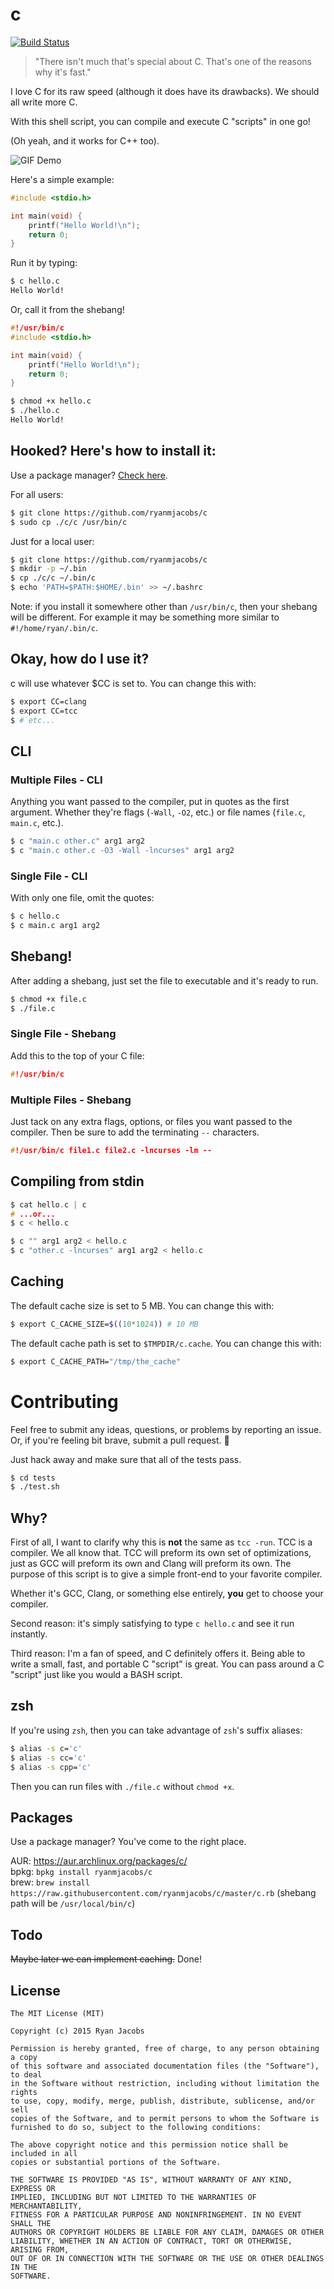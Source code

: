 # c

[![Build Status](https://travis-ci.org/ryanmjacobs/c.svg)](https://travis-ci.org/ryanmjacobs/c)

> "There isn't much that's special about C. That's one of the reasons why it's fast."

I love C for its raw speed (although it does have its drawbacks). We
should all write more C.

With this shell script, you can compile and execute C "scripts" in
one go!

(Oh yeah, and it works for C++ too).

![GIF Demo](http://i.imgur.com/aWnG03r.gif)

Here's a simple example:
```c
#include <stdio.h>

int main(void) {
    printf("Hello World!\n");
    return 0;
}
```

Run it by typing:
```bash
$ c hello.c
Hello World!
```

Or, call it from the shebang!
```c
#!/usr/bin/c
#include <stdio.h>

int main(void) {
    printf("Hello World!\n");
    return 0;
}
```
```bash
$ chmod +x hello.c
$ ./hello.c
Hello World!
```

## Hooked? Here's how to install it:
Use a package manager? [Check here](https://github.com/ryanmjacobs/c#packages).

For all users:
```bash
$ git clone https://github.com/ryanmjacobs/c
$ sudo cp ./c/c /usr/bin/c
```

Just for a local user:
```bash
$ git clone https://github.com/ryanmjacobs/c
$ mkdir -p ~/.bin
$ cp ./c/c ~/.bin/c
$ echo 'PATH=$PATH:$HOME/.bin' >> ~/.bashrc
```

Note: if you install it somewhere other than `/usr/bin/c`, then your shebang will be different.
For example it may be something more similar to `#!/home/ryan/.bin/c`.

## Okay, how do I use it?
c will use whatever $CC is set to. You can change this with:
```bash
$ export CC=clang
$ export CC=tcc
$ # etc...
```
## CLI
### Multiple Files - CLI
Anything you want passed to the compiler, put in quotes as the first argument.
Whether they're flags (`-Wall`, `-O2`, etc.) or file names (`file.c`,
`main.c`, etc.).

```bash
$ c "main.c other.c" arg1 arg2
$ c "main.c other.c -O3 -Wall -lncurses" arg1 arg2
```
### Single File - CLI
With only one file, omit the quotes:
```bash
$ c hello.c
$ c main.c arg1 arg2
```

## Shebang!
After adding a shebang, just set the file to executable and it's ready to run.
```bash
$ chmod +x file.c
$ ./file.c
```

### Single File - Shebang
Add this to the top of your C file:
```c
#!/usr/bin/c
```

### Multiple Files - Shebang
Just tack on any extra flags, options, or files you want passed to the compiler.
Then be sure to add the terminating `--` characters.
```c
#!/usr/bin/c file1.c file2.c -lncurses -lm --
```

## Compiling from stdin
```c
$ cat hello.c | c
# ...or...
$ c < hello.c
```
```c
$ c "" arg1 arg2 < hello.c
$ c "other.c -lncurses" arg1 arg2 < hello.c
```

## Caching
The default cache size is set to 5 MB. You can change this with:
```bash
$ export C_CACHE_SIZE=$((10*1024)) # 10 MB
```
The default cache path is set to `$TMPDIR/c.cache`. You can change this with:
```bash
$ export C_CACHE_PATH="/tmp/the_cache"
```

# Contributing
Feel free to submit any ideas, questions, or problems by reporting an issue.
Or, if you're feeling bit brave, submit a pull request. :grimacing:

Just hack away and make sure that all of the tests pass.
```bash
$ cd tests
$ ./test.sh
```

## Why?
First of all, I want to clarify why this is **not** the same as `tcc -run`.
TCC is a compiler. We all know that. TCC will preform its own set of
optimizations, just as GCC will preform its own and Clang will preform its own.
The purpose of this script is to give a simple front-end to your favorite
compiler.

Whether it's GCC, Clang, or something else entirely, **you** get to choose
your compiler.

Second reason: it's simply satisfying to type `c hello.c` and see it run instantly.

Third reason: I'm a fan of speed, and C definitely offers it. Being able to
write a small, fast, and portable C "script" is great. You can pass around a
C "script" just like you would a BASH script.

## zsh
If you're using `zsh`, then you can take advantage of `zsh`'s suffix aliases:
```bash
$ alias -s c='c'
$ alias -s cc='c'
$ alias -s cpp='c'
```
Then you can run files with `./file.c` without `chmod +x`.

## Packages
Use a package manager? You've come to the right place.

AUR: https://aur.archlinux.org/packages/c/<br>
bpkg: `bpkg install ryanmjacobs/c`<br>
brew: `brew install https://raw.githubusercontent.com/ryanmjacobs/c/master/c.rb`
(shebang path will be `/usr/local/bin/c`)<br>

## Todo
~~Maybe later we can implement caching.~~ Done!

## License
```
The MIT License (MIT)

Copyright (c) 2015 Ryan Jacobs

Permission is hereby granted, free of charge, to any person obtaining a copy
of this software and associated documentation files (the "Software"), to deal
in the Software without restriction, including without limitation the rights
to use, copy, modify, merge, publish, distribute, sublicense, and/or sell
copies of the Software, and to permit persons to whom the Software is
furnished to do so, subject to the following conditions:

The above copyright notice and this permission notice shall be included in all
copies or substantial portions of the Software.

THE SOFTWARE IS PROVIDED "AS IS", WITHOUT WARRANTY OF ANY KIND, EXPRESS OR
IMPLIED, INCLUDING BUT NOT LIMITED TO THE WARRANTIES OF MERCHANTABILITY,
FITNESS FOR A PARTICULAR PURPOSE AND NONINFRINGEMENT. IN NO EVENT SHALL THE
AUTHORS OR COPYRIGHT HOLDERS BE LIABLE FOR ANY CLAIM, DAMAGES OR OTHER
LIABILITY, WHETHER IN AN ACTION OF CONTRACT, TORT OR OTHERWISE, ARISING FROM,
OUT OF OR IN CONNECTION WITH THE SOFTWARE OR THE USE OR OTHER DEALINGS IN THE
SOFTWARE.
```
